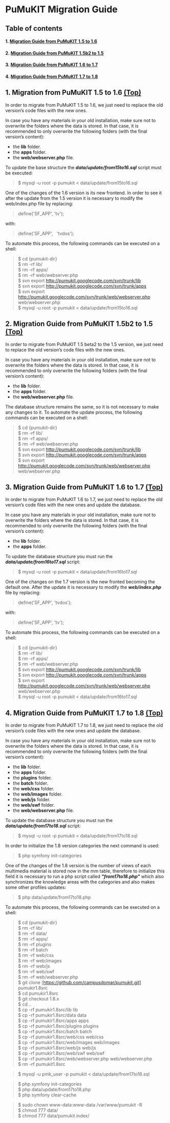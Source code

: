 # PuMuKIT Migration Guide
## <a name="Contents">Table of contents</a>
#### 1. <a href="#1.5to1.6">Migration Guide from PuMuKIT 1.5 to 1.6 </a>
#### 2. <a href="#1.5b2to1.5">Migration Guide from PuMuKIT 1.5b2 to 1.5</a>
#### 3. <a href="#1.6to1.7">Migration Guide from PuMuKIT 1.6 to 1.7</a>
#### 4. <a href="#1.7to1.8">Migration Guide from PuMuKIT 1.7 to 1.8</a>


## <a name="1.5to1.6">1. Migration from PuMuKIT 1.5 to 1.6 </a> <a href="#Contents">(Top)</a>

In order to migrate from PuMuKIT 1.5 to 1.6, we just need to replace the old version’s code files with the new ones.

In case you have any materials in your old installation, make sure not to overwrite the folders where the data is stored. In that case, it is recommended to only overwrite the following folders (with the final version’s content):

- the **lib** folder.
- the **apps** folder.
- the **web/webserver.php** file.

To update the base structure the **_data/update/from15to16.sql_** script must be executed:
  >$ mysql -u root -p pumukit < data/update/from15to16.sql
  
One of the changes of the 1.6 version is its new frontend. In order to see it after the update from the 1.5 version it is necessary to modify the web/index.php file by replacing:

  > define('SF_APP', 'tv');  
  
with:  

  > define('SF_APP', &nbsp; 'tvdos');  
  
  
  
To automate this process, the following commands can be executed  on a shell:
  >$ cd {pumukit-dir}  
  >$ rm -rf lib/  
  >$ rm -rf apps/  
  >$ rm -rf web/webserver.php  
  >$ svn export http://pumukit.googlecode.com/svn/trunk/lib  
  >$ svn export http://pumukit.googlecode.com/svn/trunk/apps  
  >$ svn export http://pumukit.googlecode.com/svn/trunk/web/webserver.php web/webserver.php  
  >$ mysql -u root -p pumukit < data/update/from15to16.sql  
  
  
## <a name="1.5b2to1.5">2. Migration Guide from PuMuKIT 1.5b2 to 1.5 </a><a href="#Contents">(Top)</a>
In order to migrate from PuMuKIT 1.5 beta2 to the 1.5 version, we just need to replace the old version’s code files with the new ones.

In case you have any materials in your old installation, make sure not to overwrite the folders where the data is stored. In that case, it is recommended to only overwrite the following folders (with the final version’s content):

- the **lib** folder.
- the **apps** folder.
- the **web/webserver.php** file.

The database structure remains the same, so it is not necessary to make any changes to it.
To automate the update process, the following commands can be executed on a shell:

>$ cd {pumukit-dir}  
>$ rm -rf lib/  
>$ rm -rf apps/    
>$ rm -rf web/webserver.php  
>$ svn export http://pumukit.googlecode.com/svn/trunk/lib  
>$ svn export http://pumukit.googlecode.com/svn/trunk/apps  
>$ svn export http://pumukit.googlecode.com/svn/trunk/web/webserver.php web/webserver.php  

## <a name="1.6to1.7">3. Migration Guide from PuMuKIT 1.6 to 1.7 </a><a href="#Contents">(Top)</a>
In order to migrate from PuMuKIT 1.6 to 1.7, we just need to replace the old version’s code files with the new ones and update the database.

In case you have any materials in your old installation, make sure not to overwrite the folders where the data is stored. In that case, it is recommended to only overwrite the following folders (with the final version’s content):

- the **lib** folder.
- the **apps** folder.

To update the database structure you must run the **_data/update/from16to17.sql_** script:

  >$ mysql -u root -p pumukit < data/update/from16to17.sql
  
One of the changes on the 1.7 version is the new fronted becoming the default one. After the update it is necessary to modify the **_web/index.php_** file by replacing:
  > define('SF_APP', 'tvdos');  
  
with:  

  > define('SF_APP', 'tv');  
  
To automate this process, the following commands can be executed on a shell:  
>$ cd {pumukit-dir}  
>$ rm -rf lib/  
>$ rm -rf apps/  
>$ rm -rf web/webserver.php  
>$ svn export http://pumukit.googlecode.com/svn/trunk/lib  
>$ svn export http://pumukit.googlecode.com/svn/trunk/apps  
>$ svn export http://pumukit.googlecode.com/svn/trunk/web/webserver.php web/webserver.php  
>$ mysql -u root -p pumukit < data/update/from16to17.sql  


## <a name="1.7to1.8">4. Migration Guide from PuMuKIT 1.7 to 1.8 </a><a href="#Contents">(Top)</a>

In order to migrate from PuMuKIT 1.7 to 1.8, we just need to replace the old version’s code files with the new ones and update the database.

In case you have any materials in your old installation, make sure not to overwrite the folders where the data is stored. In that case, it is recommended to only overwrite the following folders (with the final version’s content):

- the **lib** folder.  
- the **apps** folder.  
- the **plugins** folder.  
- the **batch** folder.  
- the **web/css** folder.  
- the **web/images** folder.  
- the **web/js** folder.  
- the **web/swf** folder.  
- the **web/webserver.php** file.  

To update the database structure you must run the **_data/update/from17to18.sql_** script:
  >$ mysql -u root -p pumukit < data/update/from17to18.sql  
  
In order to initialize the 1.8 version categories the next command is used:
  >$ php symfony init-categories  
  
One of the changes of the 1.8 version is the number of views of each multimedia material is stored now in the mm table, therefore to initialize this field it is necessary to run a php script called **_"from17to18.php"_** which also synchronizes the knowledge areas with the categories and also makes some other profiles updates:
  >$ php data/update/from17to18.php
  
To automate this process, the following commands can be executed on a shell:  
>$ cd {pumukit-dir}  
>$ rm -rf lib/  
>$ rm -rf data/  
>$ rm -rf apps/  
>$ rm -rf plugins  
>$ rm -rf batch  
>$ rm -rf web/css  
>$ rm -rf web/images  
>$ rm -rf web/js  
>$ rm -rf web/swf  
>$ rm -rf web/webserver.php  
>$ git clone [https://github.com/campusdomar/pumukit.git] pumukir1.8src  
>$ cd pumukir1.8src  
>$ git checkout 1.8.x  
>$ cd ..  
>$ cp -rf pumukir1.8src/lib lib  
>$ cp -rf pumukir1.8src/data data  
>$ cp -rf pumukir1.8src/apps apps  
>$ cp -rf pumukir1.8src/plugins plugins  
>$ cp -rf pumukir1.8src/batch batch  
>$ cp -rf pumukir1.8src/web/css web/css  
>$ cp -rf pumukir1.8src/web/images web/images  
>$ cp -rf pumukir1.8src/web/js web/js  
>$ cp -rf pumukir1.8src/web/swf web/swf  
>$ cp -rf pumukir1.8src/web/webserver.php web/webserver.php  
>$ rm -rf pumukit1.8src  

>$ mysql -u pmk_user -p pumukit < data/update/from17to18.sql

>$ php symfony init-categories  
>$ php data/update/from17to18.php   
>$ php symfony clear-cache    

>$ sudo chown www-data:www-data /var/www/pumukit -R  
>$ chmod 777 data/  
>$ chmod 777 data/pumukit.index/  










